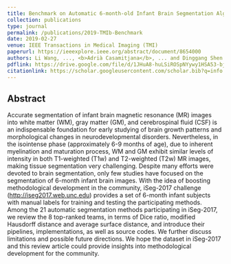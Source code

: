 ```yaml
---
title: Benchmark on Automatic 6-month-old Infant Brain Segmentation Algorithms; The iSeg-2017 Challenge 
collection: publications
type: journal
permalink: /publications/2019-TMIb-Benchmark
date: 2019-02-27
venue: IEEE Transactions in Medical Imaging (TMI)
paperurl: https://ieeexplore.ieee.org/abstract/document/8654000
authors: Li Wang, ..., <b>Adrià Casamitjana</b>, ... and Dinggang Shen
pdflink: https://drive.google.com/file/d/1JHuA8-huLSiROSpNYywy1HSA53-bj7Gm/view
citationlink: https://scholar.googleusercontent.com/scholar.bib?q=info:rLU0s070ecsJ:scholar.google.com/&output=citation&scisdr=CgXQVhIyEO27_JMPh8U:AAGBfm0AAAAAXUgKn8UyyqGRkywXsyR7YrgKc-di8kXI&scisig=AAGBfm0AAAAAXUgKn3kePSp6CTPCJxvPSfEEp-Wlx2mw&scisf=4&ct=citation&cd=-1&hl=ca&scfhb=1
---
```


## Abstract
Accurate segmentation of infant brain magnetic resonance (MR) images into white matter (WM), gray matter (GM), and cerebrospinal fluid (CSF) is an indispensable foundation for early studying of brain growth patterns and morphological changes in neurodevelopmental disorders. Nevertheless, in the isointense phase (approximately 6-9 months of age), due to inherent myelination and maturation process, WM and GM exhibit similar levels of intensity in both T1-weighted (T1w) and T2-weighted (T2w) MR images, making tissue segmentation very challenging. Despite many efforts were devoted to brain segmentation, only few studies have focused on the segmentation of 6-month infant brain images. With the idea of boosting methodological development in the community, iSeg-2017 challenge (http://iseg2017.web.unc.edu) provides a set of 6-month infant subjects with manual labels for training and testing the participating methods. Among the 21 automatic segmentation methods participating in iSeg-2017, we review the 8 top-ranked teams, in terms of Dice ratio, modified Hausdorff distance and average surface distance, and introduce their pipelines, implementations, as well as source codes. We further discuss limitations and possible future directions. We hope the dataset in iSeg-2017 and this review article could provide insights into methodological development for the community.

